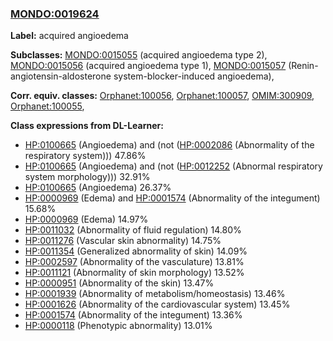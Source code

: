 
### [MONDO:0019624](http://purl.obolibrary.org/obo/MONDO_0019624)
**Label:** acquired angioedema

**Subclasses:** [MONDO:0015055](http://purl.obolibrary.org/obo/MONDO_0015055) (acquired angioedema type 2), [MONDO:0015056](http://purl.obolibrary.org/obo/MONDO_0015056) (acquired angioedema type 1), [MONDO:0015057](http://purl.obolibrary.org/obo/MONDO_0015057) (Renin-angiotensin-aldosterone system-blocker-induced angioedema), 

**Corr. equiv. classes:** [Orphanet:100056](http://www.orpha.net/ORDO/Orphanet_100056), [Orphanet:100057](http://www.orpha.net/ORDO/Orphanet_100057), [OMIM:300909](http://purl.obolibrary.org/obo/OMIM_300909), [Orphanet:100055](http://www.orpha.net/ORDO/Orphanet_100055), 

**Class expressions from DL-Learner:**

- [HP:0100665](http://purl.obolibrary.org/obo/HP_0100665) (Angioedema) and (not ([HP:0002086](http://purl.obolibrary.org/obo/HP_0002086) (Abnormality of the respiratory system))) 47.86%
- [HP:0100665](http://purl.obolibrary.org/obo/HP_0100665) (Angioedema) and (not ([HP:0012252](http://purl.obolibrary.org/obo/HP_0012252) (Abnormal respiratory system morphology))) 32.91%
- [HP:0100665](http://purl.obolibrary.org/obo/HP_0100665) (Angioedema) 26.37%
- [HP:0000969](http://purl.obolibrary.org/obo/HP_0000969) (Edema) and [HP:0001574](http://purl.obolibrary.org/obo/HP_0001574) (Abnormality of the integument) 15.68%
- [HP:0000969](http://purl.obolibrary.org/obo/HP_0000969) (Edema) 14.97%
- [HP:0011032](http://purl.obolibrary.org/obo/HP_0011032) (Abnormality of fluid regulation) 14.80%
- [HP:0011276](http://purl.obolibrary.org/obo/HP_0011276) (Vascular skin abnormality) 14.75%
- [HP:0011354](http://purl.obolibrary.org/obo/HP_0011354) (Generalized abnormality of skin) 14.09%
- [HP:0002597](http://purl.obolibrary.org/obo/HP_0002597) (Abnormality of the vasculature) 13.81%
- [HP:0011121](http://purl.obolibrary.org/obo/HP_0011121) (Abnormality of skin morphology) 13.52%
- [HP:0000951](http://purl.obolibrary.org/obo/HP_0000951) (Abnormality of the skin) 13.47%
- [HP:0001939](http://purl.obolibrary.org/obo/HP_0001939) (Abnormality of metabolism/homeostasis) 13.46%
- [HP:0001626](http://purl.obolibrary.org/obo/HP_0001626) (Abnormality of the cardiovascular system) 13.45%
- [HP:0001574](http://purl.obolibrary.org/obo/HP_0001574) (Abnormality of the integument) 13.36%
- [HP:0000118](http://purl.obolibrary.org/obo/HP_0000118) (Phenotypic abnormality) 13.01%


